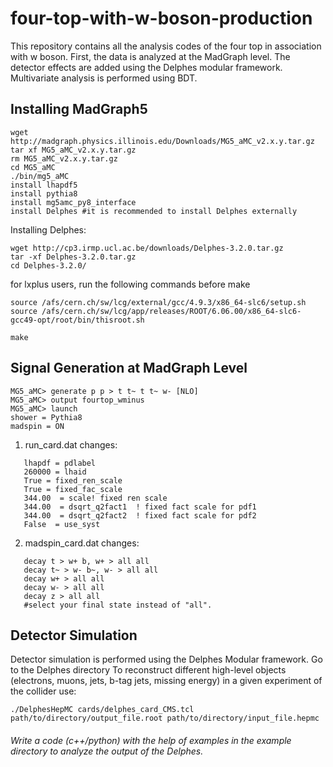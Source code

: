 # four-top-with-w-boson-production
This repository contains all the analysis codes of the four top in association with w boson.
First, the data is analyzed at the MadGraph level.
The detector effects are added using the Delphes modular framework. 
Multivariate analysis is performed using BDT.

## Installing MadGraph5
```
wget http://madgraph.physics.illinois.edu/Downloads/MG5_aMC_v2.x.y.tar.gz
tar xf MG5_aMC_v2.x.y.tar.gz
rm MG5_aMC_v2.x.y.tar.gz
cd MG5_aMC
./bin/mg5_aMC
install lhapdf5
install pythia8
install mg5amc_py8_interface
install Delphes #it is recommended to install Delphes externally
```
Installing Delphes:
```
wget http://cp3.irmp.ucl.ac.be/downloads/Delphes-3.2.0.tar.gz
tar -xf Delphes-3.2.0.tar.gz
cd Delphes-3.2.0/
```
for lxplus users, run the following commands before make
```
source /afs/cern.ch/sw/lcg/external/gcc/4.9.3/x86_64-slc6/setup.sh
source /afs/cern.ch/sw/lcg/app/releases/ROOT/6.06.00/x86_64-slc6-gcc49-opt/root/bin/thisroot.sh
````
```
make
```
## Signal Generation at MadGraph Level
```
MG5_aMC> generate p p > t t~ t t~ w- [NLO]
MG5_aMC> output fourtop_wminus
MG5_aMC> launch
shower = Pythia8
madspin = ON
```

1) run_card.dat changes:
```
   lhapdf = pdlabel
   260000 = lhaid
   True = fixed_ren_scale
   True = fixed_fac_scale
   344.00  = scale! fixed ren scale
   344.00  = dsqrt_q2fact1  ! fixed fact scale for pdf1
   344.00  = dsqrt_q2fact2  ! fixed fact scale for pdf2
   False  = use_syst
```

2) madspin_card.dat changes:
```
   decay t > w+ b, w+ > all all
   decay t~ > w- b~, w- > all all
   decay w+ > all all
   decay w- > all all
   decay z > all all
   #select your final state instead of "all".
```
## Detector Simulation
Detector simulation is performed using the Delphes Modular framework.
Go to the Delphes directory
To reconstruct different high-level objects (electrons, muons, jets, b-tag jets, missing energy) in a given experiment of the collider use:

```
./DelphesHepMC cards/delphes_card_CMS.tcl path/to/directory/output_file.root path/to/directory/input_file.hepmc
```
###### Write a code (c++/python) with the help of examples in the example directory to analyze the output of the Delphes.

